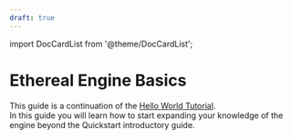 ```yaml
---
draft: true
---
```


import DocCardList from '@theme/DocCardList';

# Ethereal Engine Basics
This guide is a continuation of the [Hello World Tutorial](../gettingStarted/hello).  
In this guide you will learn how to start expanding your knowledge of the engine beyond the Quickstart introductory guide.  
<!--
NOTE: This section should contain:
- Guide: Teaches a new user how to program the Hero Project and be comfortable with EE project development.
- Hero Project: Showcase for Ethereal Engine's development tools and workflows.
-->

<DocCardList />
